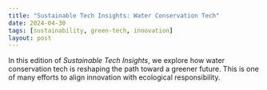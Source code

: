 ```yaml
---
title: "Sustainable Tech Insights: Water Conservation Tech"
date: 2024-04-30
tags: [sustainability, green-tech, innovation]
layout: post
---
```


In this edition of *Sustainable Tech Insights*, we explore how water conservation tech is reshaping the path toward a greener future. This is one of many efforts to align innovation with ecological responsibility.
